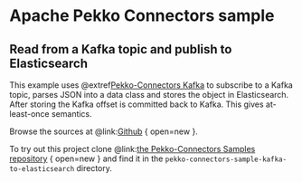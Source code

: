 # Apache Pekko Connectors sample

## Read from a Kafka topic and publish to Elasticsearch

This example uses @extref[Pekko-Connectors Kafka](pekko-connectors-kafka:) to subscribe to a Kafka topic, parses JSON into a data class and stores the object in Elasticsearch. After storing the Kafka offset is committed back to Kafka. This gives at-least-once semantics.

Browse the sources at @link:[Github](https://github.com/apache/pekko-connectors-samples/tree/main/pekko-connectors-sample-kafka-to-elasticsearch) { open=new }.

To try out this project clone @link:[the Pekko-Connectors Samples repository](https://github.com/apache/pekko-connectors-samples) { open=new } and find it in the `pekko-connectors-sample-kafka-to-elasticsearch` directory.
